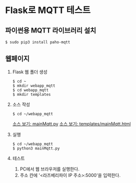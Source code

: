 # Flask로 MQTT 테스트

## 파이썬용 MQTT 라이브러리 설치
<pre><code>$ sudo pip3 install paho-mqtt</code></pre>

## 웹페이지
1. Flask 웹 폴더 생성
   <pre><code>$ cd ~
   $ mkdir webapp_mqtt
   $ cd webapp_mqtt
   $ mkdir templates</code></pre>

2. 소스 작성
   <pre><code>$ cd ~/webapp_mqtt</code></pre>
   [소스 보기: mainMqtt.py](../../../src/Rpi/FlaskMQTT/NodeMCU/mainMqtt.py)
   [소스 보기: templates/mainMqtt.html](../../../src/Rpi/FlaskMQTT/NodeMCU/templates/mainMqtt.html)

3. 실행
   <pre><code>$ cd ~/webapp_mqtt
   $ python3 mainMqtt.py</code></pre>

4. 테스트
   1. PC에서 웹 브라우저를 실행한다.
   2. 주소 칸에 '&lt;라즈베리파이 IP 주소&gt;:5000'을 입력한다.

